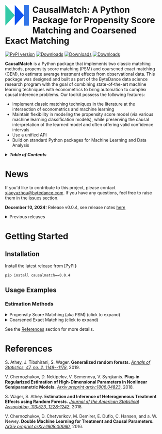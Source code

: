 <h1>
<a href="">
<img src="doc/logo_nobc.png" width="80px" align="left" style="margin-right: 10px;", alt="causamatch-logo"> 
</a> CausalMatch: A Python Package for Propensity Score Matching and Coarsened Exact Matching 
</h1>

[![PyPI version](https://badge.fury.io/py/causalmatch.svg)](https://badge.fury.io/py/causalmatch)
[![Downloads](https://static.pepy.tech/badge/causalmatch)](https://pepy.tech/project/causalmatch)
[![Downloads](https://static.pepy.tech/badge/causalmatch/month)](https://pepy.tech/project/causalmatch)
[![Downloads](https://static.pepy.tech/badge/causalmatch/week)](https://pepy.tech/project/causalmatch)

**CausalMatch** is a Python package that implements two classic matching methods, propensity score matching (PSM) and coarsened exact matching (CEM), to estimate average treatment effects from observational data. 
This package was designed and built as part of the ByteDance data science research program with the goal of combining state-of-the-art machine learning techniques with econometrics to bring automation to complex causal inference problems.
Our toolkit possess the following features:
* Implement classic matching techniques in the literature at the intersection of econometrics and machine learning
* Maintain flexibility in modeling the propensity score model (via various machine learning classification models), while preserving the causal interpretation of the learned model and often offering valid confidence intervals
* Use a unified API
* Build on standard Python packages for Machine Learning and Data Analysis

[//]: # (For information on use cases and background material on causal inference and heterogeneous treatment effects see our webpage at [webpage here])

<details>
<summary><strong><em>Table of Contents</em></strong></summary>

- [News](#news)
- [Getting Started](#getting-started)
  - [Installation](#installation)
  - [Usage Examples](#usage-examples)
    - [Estimation Methods](#estimation-methods)
- [References](#references)
</details>

# News

If you'd like to contribute to this project, please contact xiaoyuzhou@bytedance.com. 
If you have any questions, feel free to raise them in the issues section.

**December 10, 2024:** Release v0.0.4, see release notes [here](https://github.com/bytedance/CausalMatch/releases/tag/v0.0.4)


<details><summary>Previous releases</summary>

**August 20, 2024:** Release v0.0.2, see release notes [here](https://github.com/bytedance/CausalMatch/releases/tag/v0.0.2)

**August 2, 2024:** Release 0.0.1.

</details>

</details>

# Getting Started

## Installation

Install the latest release from [PyPI]:
```
pip install causalmatch==0.0.4
```


## Usage Examples
### Estimation Methods

<details>
  <summary>Propensity Score Matching (aka PSM) (click to expand)</summary>

  * Simple PSM

  ```Python
from causalmatch import matching, gen_test_data
from sklearn.ensemble import GradientBoostingClassifier
import statsmodels.api as sm

df = gen_test_data(n = 10000, c_ratio=0.5)
df.head()


X = ['c_1', 'c_2', 'c_3', 'd_1', 'gender']
y = ['y', 'y2']
id = 'user_id'
T = 'treatment' # treatment variable must be binary with 0/1 values

# STEP 1: initialize object
match_obj = matching(data = df,     
                     T = T,
                     X = X,
                     y = y, # identify dependent variable if want to call ATE function
                     id = id)

# STEP 2: propensity score matching

match_obj.psm(n_neighbors = 1,                      # number of neighbors
              model = GradientBoostingClassifier(), # p-score model
              trim_percentage = 0.1,                # trim x percent of data based on propensity score
              caliper = 0.1)                        # caliper for p-score diff

# STEP 3: balance check after propensity score matching
match_obj.balance_check(include_discrete = True)

# STEP 4: obtain average partial effect 
print(match_obj.ate())
  ```

  * PSM with multiple p-score models and select the best one based on f1 score 

  ```Python
# STEP 0: define all classification model you need
from causalmatch import matching
import pandas as pd
import numpy as np
import statsmodels.api as sm
from sklearn.linear_model import LogisticRegression
from sklearn.svm import SVC
from sklearn.naive_bayes import GaussianNB
from sklearn.naive_bayes import MultinomialNB
from sklearn.neighbors import KNeighborsClassifier
from sklearn.tree import DecisionTreeClassifier
from sklearn.ensemble import RandomForestClassifier
from sklearn.ensemble import GradientBoostingClassifier
from lightgbm import LGBMClassifier
from xgboost import XGBClassifier

ps_model1 = LogisticRegression(C=1e6)
ps_model2 = SVC(probability=True)
ps_model3 = GaussianNB()
ps_model4 = KNeighborsClassifier()
ps_model5 = DecisionTreeClassifier()
ps_model6 = RandomForestClassifier()
ps_model7 = GradientBoostingClassifier()
ps_model8 = LGBMClassifier()
ps_model9 = XGBClassifier()

model_list = [ps_model1, ps_model2, ps_model3,  ps_model4, ps_model5, ps_model6,  ps_model7, ps_model8, ps_model9]
match_obj = matching(data = df, T = T, X = X, id = id)
match_obj.psm(n_neighbors = 1,
              model_list = model_list, # input list of models you want to try
              trim_percentage = 0,
              caliper = 1,              
              test_size = 0.2) # train-test split, what portion does test sample takes
print(match_obj.balance_check(include_discrete = True))
df_out = match_obj.df_out_final_post_trim.merge(df[y + X + [id]], how='left', on = id)

  ```

</details>



<details>
  <summary>Coarsened Exact Matching (click to expand)</summary>

  * Simple CEM


  ```Python

match_obj_cem = matching(data = df,  y = ['y'], T = 'treatment',  X = ['c_1','d_1','d_3'], id = 'user_id')
# coarsened exact matching
match_obj_cem.cem(n_bins = 10, # number of bins for continuous x variables, cut by percentile
                  k2k = True)  # k2k: trim exp/base to have same observation numbers
print(match_obj_cem.balance_check(include_discrete=True))
print(match_obj_cem.ate())
  ```

  * CEM with customized bin cut

  ```Python

match_obj_cem = matching(data = df,  y = ['y'], T = 'treatment',  X = ['c_1','d_1','d_3'], id = 'user_id')
match_obj_cem.cem(n_bins = 10,                                     
                  break_points = {'c_1': [-1, 0.3, 0.6, 2]},  # cut point for continuous variable
                  cluster_criteria = {'d_1': [['apple','pear'],['cat','dog'],['bee']],
                                      'd_3': [['0.0','1.0','2.0'], ['3.0','4.0','5.0'], ['6.0','7.0','8.0','9.0']]}, # group values for discrete variables
                  k2k = True) 
  ```
</details>



See the <a href="#references">References</a> section for more details.

# References

S. Athey, J. Tibshirani, S. Wager.
**Generalized random forests.**
[*Annals of Statistics, 47, no. 2, 1148--1178*](https://projecteuclid.org/euclid.aos/1547197251), 2019.

V. Chernozhukov, D. Nekipelov, V. Semenova, V. Syrgkanis.
**Plug-in Regularized Estimation of High-Dimensional Parameters in Nonlinear Semiparametric Models.**
[*Arxiv preprint arxiv:1806.04823*](https://arxiv.org/abs/1806.04823), 2018.

S. Wager, S. Athey.
**Estimation and Inference of Heterogeneous Treatment Effects using Random Forests.**
[*Journal of the American Statistical Association, 113:523, 1228-1242*](https://www.tandfonline.com/doi/citedby/10.1080/01621459.2017.1319839), 2018.

V. Chernozhukov, D. Chetverikov, M. Demirer, E. Duflo, C. Hansen, and a. W. Newey. **Double Machine Learning for Treatment and Causal Parameters.** [*ArXiv preprint arXiv:1608.00060*](https://arxiv.org/abs/1608.00060), 2016.
